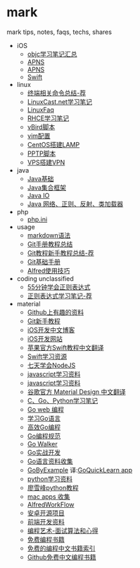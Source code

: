 # mark

mark tips, notes, faqs, techs, shares

- iOS
	- [objc学习笔记汇总](./ios/Objc.md)
	- [APNS](./ios/APNS.md)
	- [APNS](./ios/APNS-1.md)
	- [Swift](./ios/Swift.md)
- linux
	- [终端相关命令总结-荐](./linux/TerminalCommand.md)
	- [LinuxCast.net学习笔记](./linux/LinuxCast.net/)
	- [LinuxFaq](./linux/LinuxFaq)
	- [RHCE学习笔记](./linux/RHCE)
	- [vBird脚本](./linux/vBirdScript)
	- [vim配置](./linux/vim)
	- [CentOS搭建LAMP](./linux/InstallLampOnCentOS.md)
	- [PPTP脚本](./linux/pptpd6.sh)
	- [VPS搭建VPN](./linux/VPS搭建VPN.md)
- java
	- [Java基础](./java/JavaBasicSegment.md)
	- [Java集合框架](./java/JavaCollectionsFramework.md)
	- [Java IO](./java/JavaIOmd)
	- [Java 网络、正则、反射、类加载器](./java/JavaNet-RegularExpression-Reflector-ClassLoader.md)
- php
	- [php.ini](./php/php.ini)
- usage
	- [markdown语法](./usage/MarkdownSyntax.md)
	- [Git手册教程总结](./usage/GitReferenceSummary.md)
	- [Git教程新手教程总结-荐](./usage/GitTutorialSummary.md)
	- [Git基础手册](./usage/GitBasicManual.md)
	- [Alfred使用技巧](./usage/Alfred使用技巧.md)
- coding unclassified
	- [55分钟学会正则表达式](./coding/RegularExpression.md)
	- [正则表达式学习笔记-荐](./coding/RegularExpressionNote.md)
- material
	- [Github上有趣的资料](./material/FunnyStuffOnGitHub.md)
	- [Git新手教程](http://lvwzhen.github.io/Git-Tutorial/)
	- [iOS开发中文博客](./material/iOSBlogCN.md)
	- [iOS开发网站](./material/iOSDevelopmentSites.md)
	- [苹果官方Swift教程中文翻译](http://numbbbbb.gitbooks.io/-the-swift-programming-language-/)
	- [Swift学习资源](https://github.com/Lax/iOS-Swift-Demos)
	- [七天学会NodeJS](http://nqdeng.github.io/7-days-nodejs/)
	- [javascript学习资料](./material/5-javascript学习资料.md)
	- [javascript学习资料](https://github.com/flyhigher139/repo_starred/blob/master/javascript.md)
	- [谷歌官方 Material Design 中文翻译](https://github.com/1sters/material_design_zh)
	- [C、Go、Python学习笔记](https://github.com/qyuhen/book)
	- [Go web 编程](https://github.com/astaxie/build-web-application-with-golang/blob/master/ebook/preface.md)
	- [学习Go语言](https://github.com/Unknwon/the-way-to-go_ZH_CN/blob/master/eBook/directory.md)
	- [高效Go编程](http://blog.chingli.com/2014/04/effective-go/)
	- [Go编程规范](http://ilovers.sinaapp.com/doc/golang-specification.html)
	- [Go Walker](https://gowalker.org/)
	- [Go实战开发](https://github.com/astaxie/Go-in-Action/blob/master/ebook/zh/preface.md)
	- [Go语言资料收集](https://github.com/wonderfo/wonderfogo/wiki)
	- [GoByExample](https://gobyexample.com/) 译:[GoQuickLearn app](https://github.com/jemygraw/GoQuickLearn-iOS)
	- [python学习资料](https://github.com/flyhigher139/repo_starred/blob/master/python.md)
	- [廖雪峰python教程](http://www.liaoxuefeng.com/wiki/001374738125095c955c1e6d8bb493182103fac9270762a000)
	- [mac apps 收集](https://github.com/hzlzh/Best-App#ForkLift)
	- [AlfredWorkFlow](http://www.alfredworkflow.com/)
	- [安卓开源项目](https://github.com/Trinea/android-open-project)
	- [前端开发资料](https://github.com/JacksonTian/fks)
	- [编程艺术-面试算法和心得](https://github.com/julycoding/The-Art-Of-Programming-By-July/blob/master/ebook/zh/Readme.md)
	- [免费编程书籍](https://github.com/vhf/free-programming-books/blob/master/free-programming-books-zh.md)
	- [免费的编程中文书籍索引](https://github.com/justjavac/free-programming-books-zh_CN)
	- [Github免费中文编程书籍](https://github.com/vhf/free-programming-books/blob/master/free-programming-books-zh.md)
